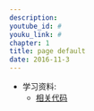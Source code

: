 ```yaml
---
description: 
youtube_id: #
youku_link: #
chapter: 1
title: page default
date: 2016-11-3
---
```



* 学习资料:
  * [相关代码]()
